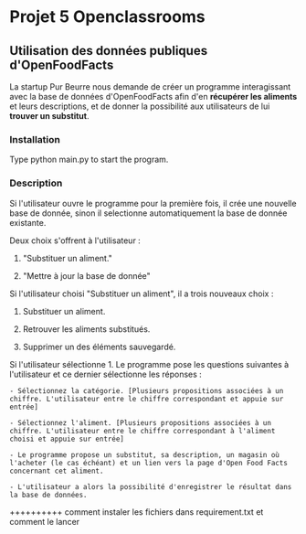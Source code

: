 # Projet 5 Openclassrooms
## Utilisation des données publiques d'OpenFoodFacts

La startup Pur Beurre nous demande de créer un programme interagissant avec la base de données d'OpenFoodFacts afin d'en __récupérer les aliments__ et leurs descriptions, et de donner la possibilité aux utilisateurs de lui __trouver un substitut__.


### Installation

Type python main.py to start the program.


### Description
Si l'utilisateur ouvre le programme pour la première fois, il crée une nouvelle base de donnée, sinon il selectionne automatiquement la base de donnée existante.

Deux choix s'offrent à l'utilisateur :
  1. "Substituer un aliment."

  2. "Mettre à jour la base de donnée"

Si l'utilisateur choisi "Substituer un aliment", il a trois nouveaux choix :
  1. Substituer un aliment.

  2. Retrouver les aliments substitués.

  3. Supprimer un des éléments sauvegardé.

  Si l'utilisateur sélectionne 1. Le programme pose les questions suivantes à l'utilisateur et ce dernier sélectionne les réponses :

    - Sélectionnez la catégorie. [Plusieurs propositions associées à un chiffre. L'utilisateur entre le chiffre correspondant et appuie sur entrée]

    - Sélectionnez l'aliment. [Plusieurs propositions associées à un chiffre. L'utilisateur entre le chiffre correspondant à l'aliment choisi et appuie sur entrée]

    - Le programme propose un substitut, sa description, un magasin où l'acheter (le cas échéant) et un lien vers la page d'Open Food Facts concernant cet aliment.

    - L'utilisateur a alors la possibilité d'enregistrer le résultat dans la base de données.






++++++++++ comment instaler les fichiers dans requirement.txt et comment le lancer
